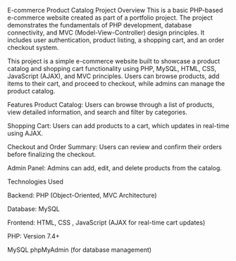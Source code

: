 E-commerce Product Catalog
Project Overview
This is a basic PHP-based e-commerce website created as part of a portfolio project. The project demonstrates the fundamentals of PHP development, database connectivity, and MVC (Model-View-Controller) design principles. It includes user authentication, product listing, a shopping cart, and an order checkout system.

This project is a simple e-commerce website built to showcase a product catalog and shopping cart functionality using PHP, MySQL, HTML, CSS, JavaScript (AJAX), and MVC principles. Users can browse products, add items to their cart, and proceed to checkout, while admins can manage the product catalog.

Features
Product Catalog: Users can browse through a list of products, view detailed information, and search and filter by categories.

Shopping Cart: Users can add products to a cart, which updates in real-time using AJAX.

Checkout and Order Summary: Users can review and confirm their orders before finalizing the checkout.

Admin Panel: Admins can add, edit, and delete products from the catalog.

Technologies Used

Backend: PHP (Object-Oriented, MVC Architecture)

Database: MySQL

Frontend: HTML, CSS , JavaScript (AJAX for real-time cart updates)


PHP: Version 7.4+

MySQL
phpMyAdmin (for database management)

